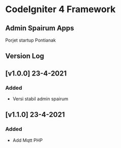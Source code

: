 # CodeIgniter 4 Framework

## Admin Spairum Apps

Porjet startup Pontianak

## Version Log

## [v1.0.0] 23-4-2021

### Added

- Versi stabil admin spairum

## [v1.1.0] 23-4-2021

### Added

- Add Mqtt PHP
